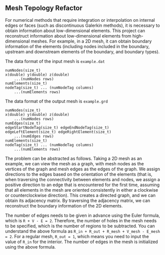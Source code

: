 ## Mesh Tepology Refactor

For numerical methods that require integration or interpolation on internal edges or faces (such as discontinuous Galerkin methods), it is necessary to obtain information about low-dimensional elements. This project can reconstruct information about low-dimensional elements from high-dimensional meshes. For example, in a 2D mesh, it can obtain boundary information of the elements (including nodes included in the boundary, upstream and downstream elements of the boundary, and boundary types).

The data format of the input mesh is `example.dat`
```
numNodes(size_t)
x(double) y(double) z(double)
    ...(numNodes rows)
numElements(size_t)
nodeTag(size_t) ... (numNodeTag columns)
    ...(numElements rows)
```
The data format of the output mesh is `example.grd`
```
numNodes(size_t)
x(double) y(double) z(double)
    ...(numNodes rows)
numEdges(size_t)
edgeStartNodeTag(size_t) edgeEndNodeTag(size_t) edgeLeftElement(size_t) edgeRightElement(size_t)
    ...(numEdges rows)
numElements(size_t)
nodeTag(size_t) ... (numNodeTag columns)
    ...(numElements rows)
```

The problem can be abstracted as follows. Taking a 2D mesh as an example, we can view the mesh as a graph, with mesh nodes as the vertices of the graph and mesh edges as the edges of the graph. We assign directions to the edges based on the orientation of the elements (that is, when traversing the connectivity between elements and nodes, we assign a positive direction to an edge that is encountered for the first time, assuming that all elements in the mesh are oriented consistently in either a clockwise or counterclockwise direction). This creates a directed graph, and we can obtain its adjacency matrix. By traversing the adjacency matrix, we can reconstruct the boundary information of the 2D elements.

The number of edges needs to be given in advance using the Euler formula, which is `R + V - E = 2`. Therefore, the number of holes in the mesh needs to be specified, which is the number of regions to be subtracted. You can understand the above formula as `R_in + R_out + R_mesh + V_mesh - E_mesh = 2`. For a regular mesh, `R_out = 1`, which means you need to input the value of `R_in` for the interior. The number of edges in the mesh is initialized using the above formula.
